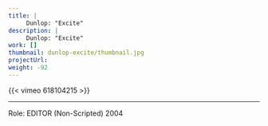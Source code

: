 ```yaml
---
title: |
     Dunlop: "Excite"
description: |
     Dunlop: "Excite"
work: []
thumbnail: dunlop-excite/thumbnail.jpg
projectUrl:
weight: -92
---
```

{{< vimeo 618104215 >}}

***

Role: EDITOR (Non-Scripted) 2004
